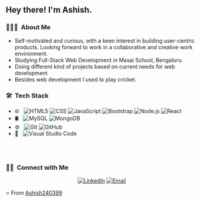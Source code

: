 <h2> Hey there! I'm Ashish.</h2>

<h3> 👨🏻‍💻 &nbsp;About Me </h3>

- Self-motivated and curious, with a keen interest in building user-centric products. Looking forward to work in a collaborative and creative work environment.
- Studying Full-Stack Web Development in Masai School, Bengaluru.
- Doing different kind of projects based on current needs for web development
- Besides web development I used to play cricket.

<h3> 🛠 &nbsp;Tech Stack</h3>

- 🌐 &nbsp;
  ![HTML5](https://img.shields.io/badge/-HTML5-333333?style=flat&logo=HTML5)
  ![CSS](https://img.shields.io/badge/-CSS-333333?style=flat&logo=CSS3&logoColor=1572B6)
  ![JavaScript](https://img.shields.io/badge/-JavaScript-333333?style=flat&logo=javascript)
  ![Bootstrap](https://img.shields.io/badge/-Bootstrap-333333?style=flat&logo=bootstrap&logoColor=563D7C)
  ![Node.js](https://img.shields.io/badge/-Node.js-333333?style=flat&logo=node.js)
  ![React](https://img.shields.io/badge/-React-333333?style=flat&logo=react)
- 🛢 &nbsp;
  ![MySQL](https://img.shields.io/badge/-MySQL-333333?style=flat&logo=mysql)
  ![MongoDB](https://img.shields.io/badge/-MongoDB-333333?style=flat&logo=mongodb)
- ⚙️ &nbsp;
  ![Git](https://img.shields.io/badge/-Git-333333?style=flat&logo=git)
  ![GitHub](https://img.shields.io/badge/-GitHub-333333?style=flat&logo=github)
- 🔧 &nbsp;
  ![Visual Studio Code](https://img.shields.io/badge/-Visual%20Studio%20Code-333333?style=flat&logo=visual-studio-code&logoColor=007ACC)

<br/>
<br/>

<h3> 🤝🏻 &nbsp;Connect with Me </h3>

<p align="center">
<a href="https://www.linkedin.com/in/ashish-kumar-mohanty/"><img alt="LinkedIn" src="https://img.shields.io/badge/LinkedIn-Ashish%20Kumar%20Mohanty-blue?style=flat-square&logo=linkedin"></a>
<a href="mailto:ashishkumarmohanty7797@gmail.com"><img alt="Email" src="https://img.shields.io/badge/Email-ashishkumarmohanty7797@gmail.com-blue?style=flat-square&logo=gmail"></a>
</p>

⭐️ From [Ashish240399](https://github.com/Ashish240399)
